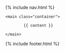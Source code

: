 <!DOCTYPE html>
<html lang="en">
<head>
    <meta charset="UTF-8">
    <meta name="viewport" content="width=device-width, initial-scale=1">
    <link rel="stylesheet" href="https://cdn.jsdelivr.net/npm/@picocss/pico@1/css/pico.min.css">
    <title>{{ title }}</title>
</head>
<body>
    {% include nav.html %} 
    
    <main class="container">
       
            {{ content }}
       
    </main>
  
{% include footer.html %}
  
</body>
</html>

